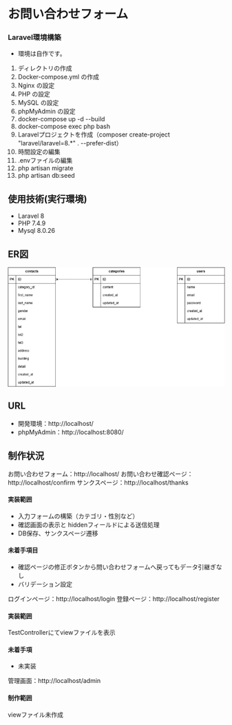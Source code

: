 # お問い合わせフォーム

### Laravel環境構築
- 環境は自作です。

1. ディレクトリの作成
1. Docker-compose.yml の作成
1. Nginx の設定
1. PHP の設定
1. MySQL の設定
1. phpMyAdmin の設定
1. docker-compose up -d --build
1. docker-compose exec php bash
1. Laravelプロジェクトを作成（composer create-project "laravel/laravel=8.*" . --prefer-dist）
1. 時間設定の編集
1. .envファイルの編集
1. php artisan migrate
1. php artisan db:seed

## 使用技術(実行環境)
- Laravel 8
- PHP 7.4.9
- Mysql 8.0.26


## ER図
![ER図](images/er.png)

## URL
- 開発環境：http://localhost/
- phpMyAdmin：http://localhost:8080/

## 制作状況
お問い合わせフォーム：http://localhost/
お問い合わせ確認ページ：http://localhost/confirm
サンクスページ：http://localhost/thanks

#### 実装範囲
- 入力フォームの構築（カテゴリ・性別など）
- 確認画面の表示と hiddenフィールドによる送信処理
- DB保存、サンクスページ遷移

#### 未着手項目
- 確認ページの修正ボタンから問い合わせフォームへ戻ってもデータ引継ぎなし
- バリデーション設定

ログインページ：http://localhost/login
登録ページ：http://localhost/register

#### 実装範囲
TestControllerにてviewファイルを表示

#### 未着手項
- 未実装

管理画面：http://localhost/admin

#### 制作範囲
viewファイル未作成
